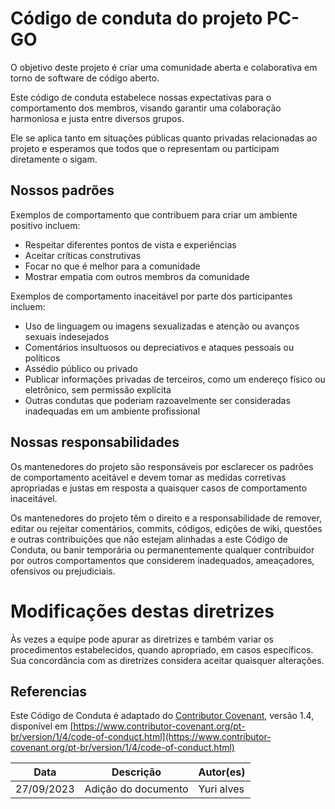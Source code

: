 # Código de conduta do projeto PC-GO

O objetivo deste projeto é criar uma comunidade aberta e colaborativa em torno de software de código aberto.

Este código de conduta estabelece nossas expectativas para o comportamento dos membros, visando garantir uma colaboração harmoniosa e justa entre diversos grupos. 

Ele se aplica tanto em situações públicas quanto privadas relacionadas ao projeto e esperamos que todos que o representam ou participam diretamente o sigam.

## Nossos padrões

Exemplos de comportamento que contribuem para criar um ambiente positivo incluem:

* Respeitar diferentes pontos de vista e experiências
* Aceitar críticas construtivas
* Focar no que é melhor para a comunidade
* Mostrar empatia com outros membros da comunidade
  
Exemplos de comportamento inaceitável por parte dos participantes incluem:

* Uso de linguagem ou imagens sexualizadas e atenção ou avanços sexuais indesejados
* Comentários insultuosos ou depreciativos e ataques pessoais ou políticos
* Assédio público ou privado
* Publicar informações privadas de terceiros, como um endereço físico ou eletrônico, sem permissão explícita
* Outras condutas que poderiam razoavelmente ser consideradas inadequadas em um ambiente profissional

## Nossas responsabilidades

Os mantenedores do projeto são responsáveis por esclarecer os padrões de comportamento aceitável e devem tomar as medidas corretivas apropriadas e justas em resposta a quaisquer casos de comportamento inaceitável.

Os mantenedores do projeto têm o direito e a responsabilidade de remover, editar ou rejeitar comentários, commits, códigos, edições de wiki, questões e outras contribuições que não estejam alinhadas a este Código de Conduta, ou banir temporária ou permanentemente qualquer contribuidor por outros comportamentos que considerem inadequados, ameaçadores, ofensivos ou prejudiciais.


# Modificações destas diretrizes

Às vezes a equipe pode apurar as diretrizes e também variar os procedimentos estabelecidos, quando apropriado, em casos específicos. Sua concordância com as diretrizes considera aceitar quaisquer alterações.

## Referencias

Este Código de Conduta é adaptado do [Contributor Covenant](https://www.contributor-covenant.org), versão 1.4, disponível em [https://www.contributor-covenant.org/pt-br/version/1/4/code-of-conduct.html](https://www.contributor-covenant.org/pt-br/version/1/4/code-of-conduct.html)


|**Data**|**Descrição**|**Autor(es)**|
|--------|-------------|--------------|
|27/09/2023| Adição do documento | Yuri alves |


